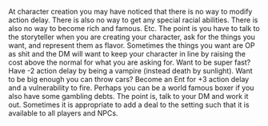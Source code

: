 At character creation you may have noticed that there is no way to modify action delay. There is also no way to get any special racial abilities. There is also no way to become rich and famous. Etc. The point is you have to talk to the storyteller when you are creating your character, ask for the things you want, and represent them as flavor. Sometimes the things you want are OP as shit and the DM will want to keep your character in line by raising the cost above the normal for what you are asking for. Want to be super fast? Have -2 action delay by being a vampire (instead death by sunlight). Want to be big enough you can throw cars? Become an Ent for +3 action delay and a vulnerability to fire. Perhaps you can be a world famous boxer if you also have some gambling debts. The point is, talk to your DM and work it out. Sometimes it is appropriate to add a deal to the setting such that it is available to all players and NPCs.